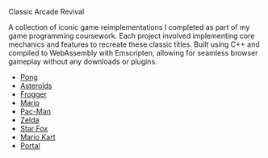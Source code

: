 Classic Arcade Revival

A collection of iconic game reimplementations I completed as part of my game programming coursework. Each project involved implementing core mechanics and features to recreate these classic titles. Built using C++ and compiled to WebAssembly with Emscripten, allowing for seamless browser gameplay without any downloads or plugins.

- [Pong](https://natnatichang.github.io/Web-Game-Collection/Ping%20Pong/Lab01.html)
- [Asteroids](https://natnatichang.github.io/Web-Game-Collection/Asteroids/Lab02.html)
- [Frogger](https://natnatichang.github.io/Web-Game-Collection/Frogger/Lab03.html)
- [Mario](https://natnatichang.github.io/Web-Game-Collection/Mario/Lab04.html)
- [Pac-Man](https://natnatichang.github.io/Web-Game-Collection/Pac-Man/Lab05.html)
- [Zelda](https://natnatichang.github.io/Web-Game-Collection/Zelda/Lab06.html)
- [Star Fox](https://natnatichang.github.io/Web-Game-Collection/Star%20Fox%20Tunnel/Lab07.html)
- [Mario Kart](https://natnatichang.github.io/Web-Game-Collection/Mario%20Kart/Lab08.html)
- [Portal](https://natnatichang.github.io/Web-Game-Collection/Portal/Lab12.html)

